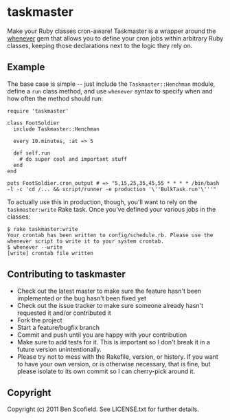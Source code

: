 # taskmaster

Make your Ruby classes cron-aware! Taskmaster is a wrapper around the [whenever](https://rubygems.org/gems/whenever) gem that allows you to define your cron jobs within arbitrary Ruby classes, keeping those declarations next to the logic they rely on.

## Example

The base case is simple -- just include the `Taskmaster::Henchman` module, define a `run` class method, and use `whenever` syntax to specify when and how often the method should run:

```
require 'taskmaster'

class FootSoldier
  include Taskmaster::Henchman

  every 10.minutes, :at => 5

  def self.run
    # do super cool and important stuff
  end
end

puts FootSoldier.cron_output # => "5,15,25,35,45,55 * * * * /bin/bash -l -c 'cd /... && script/runner -e production '\''BulkTask.run'\'''"
```

To actually use this in production, though, you'll want to rely on the `taskmaster:write` Rake task. Once you've defined your various jobs in the classes:

```
$ rake taskmaster:write
Your crontab has been written to config/schedule.rb. Please use the whenever script to write it to your system crontab.
$ whenever --write
[write] crontab file written
```

## Contributing to taskmaster

* Check out the latest master to make sure the feature hasn't been implemented or the bug hasn't been fixed yet
* Check out the issue tracker to make sure someone already hasn't requested it and/or contributed it
* Fork the project
* Start a feature/bugfix branch
* Commit and push until you are happy with your contribution
* Make sure to add tests for it. This is important so I don't break it in a future version unintentionally.
* Please try not to mess with the Rakefile, version, or history. If you want to have your own version, or is otherwise necessary, that is fine, but please isolate to its own commit so I can cherry-pick around it.

## Copyright

Copyright (c) 2011 Ben Scofield. See LICENSE.txt for further details.

